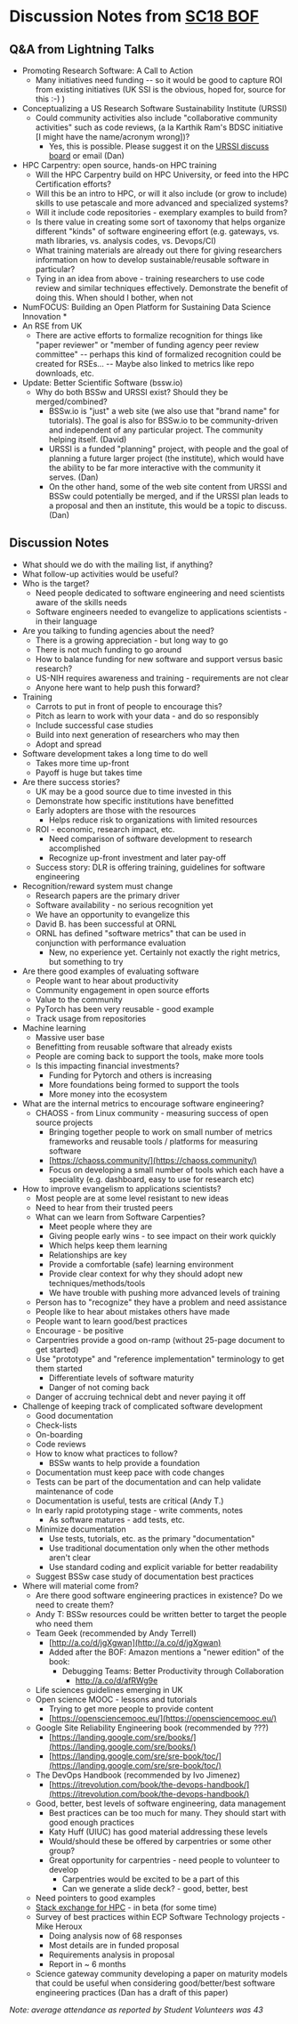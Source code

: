 # Discussion Notes from [SC18 BOF](index.md)

## Q&A from Lightning Talks

*   Promoting Research Software: A Call to Action
    *   Many initiatives need funding -- so it would be good to capture ROI from existing initiatives (UK SSI is the obvious, hoped for, source for this :-) )
*   Conceptualizing a US Research Software Sustainability Institute (URSSI)
    *   Could community activities also include "collaborative community activities" such as code reviews, (a la Karthik Ram's BDSC initiative [I might have the name/acronym wrong])?
        *   Yes, this is possible. Please suggest it on the [URSSI discuss board](https://discuss.urssi.us) or email (Dan)
*   HPC Carpentry: open source, hands-on HPC training
    *   Will the HPC Carpentry build on HPC University, or feed into the HPC Certification efforts?
    *   Will this be an intro to HPC, or will it also include (or grow to include) skills to use petascale and more advanced and specialized systems?
    *   Will it include code repositories - exemplary examples to build from?
    *   Is there value in creating some sort of taxonomy that helps organize different "kinds" of software engineering effort (e.g. gateways, vs. math libraries, vs. analysis codes, vs. Devops/CI)
    *   What training materials are already out there for giving researchers information on how to develop sustainable/reusable software in particular?
    *   Tying in an idea from above - training researchers to use code review and similar techniques effectively. Demonstrate the benefit of doing this. When should I bother, when not
*   NumFOCUS: Building an Open Platform for Sustaining Data Science Innovation
    *   
*   An RSE from UK
    *   There are active efforts to formalize recognition for things like "paper reviewer" or "member of funding agency peer review committee" -- perhaps this kind of formalized recognition could be created for RSEs… -- Maybe also linked to metrics like repo downloads, etc.
*   Update: Better Scientific Software (bssw.io)
    *   Why do both BSSw and URSSI exist? Should they be merged/combined?
        *   BSSw.io is "just" a web site (we also use that "brand name" for tutorials).  The goal is also for BSSw.io to be community-driven and independent of any particular project. The community helping itself. (David)
        *   URSSI is a funded "planning" project, with people and the goal of planning a future larger project (the institute), which would have the ability to be far more interactive with the community it serves. (Dan)
        *   On the other hand, some of the web site content from URSSI and BSSw could potentially be merged, and if the URSSI plan leads to a proposal and then an institute, this would be a topic to discuss. (Dan)

## Discussion Notes

*   What should we do with the mailing list, if anything?
*   What follow-up activities would be useful?
*   Who is the target?
    *   Need people dedicated to software engineering and need scientists aware of the skills needs
    *   Software engineers needed to evangelize to applications scientists - in their language
*   Are you talking to funding agencies about the need?
    *   There is a growing appreciation - but long way to go
    *   There is not much funding to go around
    *   How to balance funding for new software and support versus basic research?
    *   US-NIH requires awareness and training - requirements are not clear
    *   Anyone here want to help push this forward?
*   Training
    *   Carrots to put in front of people to encourage this?
    *   Pitch as learn to work with your data - and do so responsibly
    *   Include successful case studies
    *   Build into next generation of researchers who may then
    *   Adopt and spread
*   Software development takes a long time to do well
    *   Takes more time up-front
    *   Payoff is huge but takes time
*   Are there success stories?
    *   UK may be a good source due to time invested in this
    *   Demonstrate how specific institutions have benefitted
    *   Early adopters are those with the resources
        *   Helps reduce risk to organizations with limited resources
    *   ROI - economic, research impact, etc.
        *   Need comparison of software development to research accomplished
        *   Recognize up-front investment and later pay-off
    *   Success story: DLR is offering training, guidelines for software engineering
*   Recognition/reward system must change
    *   Research papers are the primary driver
    *   Software availability - no serious recognition yet
    *   We have an opportunity to evangelize this 
    *   David B. has been successful at ORNL
    *   ORNL has defined "software metrics" that can be used in conjunction with performance evaluation
        *   New, no experience yet.  Certainly not exactly the right metrics, but something to try
*   Are there good examples of evaluating software
    *   People want to hear about productivity
    *   Community engagement in open source efforts
    *   Value to the community
    *   PyTorch has been very reusable - good example
    *   Track usage from repositories
*   Machine learning
    *   Massive user base
    *   Benefitting from reusable software that already exists
    *   People are coming back to support the tools, make more tools
    *   Is this impacting financial investments?
        *   Funding for Pytorch and others is increasing
        *   More foundations being formed to support the tools
        *   More money into the ecosystem
*   What are the internal metrics to encourage software engineering?
    *   CHAOSS - from Linux community - measuring success of open source projects
        *   Bringing together people to work on small number of metrics frameworks and reusable tools / platforms for measuring software
        *   [https://chaoss.community/](https://chaoss.community/)
        *   Focus on developing a small number of tools which each have a speciality (e.g. dashboard, easy to use for research etc)
*   How to improve evangelism to applications scientists?
    *   Most people are at some level resistant to new ideas
    *   Need to hear from their trusted peers
    *   What can we learn from Software Carpenties?
        *   Meet people where they are
        *   Giving people early wins - to see impact on their work quickly
        *   Which helps keep them learning
        *   Relationships are key 
        *   Provide a comfortable (safe) learning environment
        *   Provide clear context for why they should adopt new techniques/methods/tools
        *   We have trouble with pushing more advanced levels of training
    *   Person has to "recognize" they have a problem and need assistance
    *   People like to hear about mistakes others have made
    *   People want to learn good/best practices
    *   Encourage - be positive
    *   Carpentries provide a good on-ramp (without 25-page document to get started)
    *   Use "prototype" and "reference implementation" terminology to get them started
        *   Differentiate levels of software maturity
        *   Danger of not coming back
    *   Danger of accruing technical debt and never paying it off
*   Challenge of keeping track of complicated software development
    *   Good documentation
    *   Check-lists
    *   On-boarding
    *   Code reviews
    *   How to know what practices to follow?
        *   BSSw wants to help provide a foundation
    *   Documentation must keep pace with code changes
    *   Tests can be part of the documentation and can help validate maintenance of code
    *   Documentation is useful, tests are critical (Andy T.)
    *   In early rapid prototyping stage - write comments, notes
        *   As software matures - add tests, etc.
    *   Minimize documentation
        *   Use tests, tutorials, etc. as the primary "documentation"
        *   Use traditional documentation only when the other methods aren't clear
        *   Use standard coding and explicit variable for better readability 
    *   Suggest BSSw case study of documentation best practices
*   Where will material come from?
    *   Are there good software engineering practices in existence?  Do we need to create them?
    *   Andy T: BSSw resources could be written better to target the people who need them
    *   Team Geek (recommended by Andy Terrell)
        *   [http://a.co/d/jgXgwan](http://a.co/d/jgXgwan)
        *   Added after the BOF: Amazon mentions a "newer edition" of the book: 
            *   Debugging Teams: Better Productivity through Collaboration
                *   [http://a.co/d/afRWg9e ](http://a.co/d/afRWg9e)
    *   Life sciences guidelines emerging in UK
    *   Open science MOOC - lessons and tutorials
        *   Trying to get more people to provide content
        *   [https://opensciencemooc.eu/](https://opensciencemooc.eu/)
    *   Google Site Reliability Engineering book (recommended by ???)
        *   [https://landing.google.com/sre/books/](https://landing.google.com/sre/books/)
        *   [https://landing.google.com/sre/sre-book/toc/](https://landing.google.com/sre/sre-book/toc/)
    *   The DevOps Handbook (recommended by Ivo Jimenez)
        *   [https://itrevolution.com/book/the-devops-handbook/](https://itrevolution.com/book/the-devops-handbook/)
    *   Good, better, best levels of software engineering, data management
        *   Best practices can be too much for many.  They should start with good enough practices
        *   Katy Huff (UIUC) has good material addressing these levels
        *   Would/should these be offered by carpentries or some other group?
        *   Great opportunity for carpentries - need people to volunteer to develop
            *   Carpentries would be excited to be a part of this
            *   Can we generate a slide deck? - good, better, best
    *   Need pointers to good examples
    *   [Stack exchange for HPC](https://scicomp.stackexchange.com/) - in beta (for some time)
    *   Survey of best practices within ECP Software Technology projects - Mike Heroux
        *   Doing analysis now of 68 responses
        *   Most details are in funded proposal
        *   Requirements analysis in proposal
        *   Report in ~ 6 months
    *   Science gateway community developing a paper on maturity models that could be useful when considering good/better/best software engineering practices (Dan has a draft of this paper)

*Note: average attendance as reported by Student Volunteers was 43*
